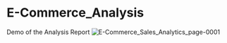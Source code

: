 # E-Commerce_Analysis
Demo of the Analysis Report
![E-Commerce_Sales_Analytics_page-0001](https://github.com/narendra-nn/E-Commerce_Analysis/assets/54445098/f8d06b12-2bc1-4743-8ec6-0aef667db6d3)
